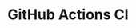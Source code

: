 # GitHub Actions CI











































































































































































































































































































































































































































































































































































































































































































































































































































































































































































































































































































































































































































































































































































































































































































































































































































































































































































































































































































































































































































































































































